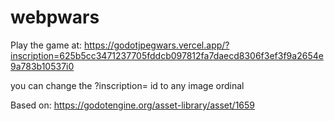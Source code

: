 # webpwars

Play the game at:
https://godotjpegwars.vercel.app/?inscription=625b5cc3471237705fddcb097812fa7daecd8306f3ef3f9a2654e9a783b10537i0

you can change the ?inscription= id to any image ordinal



Based on:
https://godotengine.org/asset-library/asset/1659
